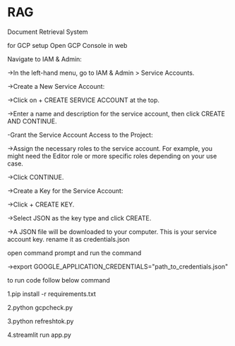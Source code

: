 # RAG
Document Retrieval System

for GCP setup
Open GCP Console in web

Navigate to IAM & Admin:

->In the left-hand menu, go to IAM & Admin > Service Accounts.

->Create a New Service Account:

->Click on + CREATE SERVICE ACCOUNT at the top.

->Enter a name and description for the service account, then click CREATE AND CONTINUE.

-Grant the Service Account Access to the Project:

->Assign the necessary roles to the service account. For example, you might need the Editor role or more specific roles depending on your use case.

->Click CONTINUE.

->Create a Key for the Service Account:

->Click + CREATE KEY.

->Select JSON as the key type and click CREATE.

->A JSON file will be downloaded to your computer. This is your service account key. rename it as credentials.json


open command prompt and run the command

->export GOOGLE_APPLICATION_CREDENTIALS="path_to_credentials.json"

to run code follow below command

1.pip install -r requirements.txt

2.python gcpcheck.py

3.python refreshtok.py

4.streamlit run app.py
